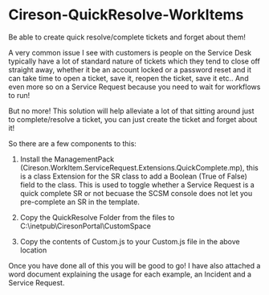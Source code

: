 # Cireson-QuickResolve-WorkItems
Be able to create quick resolve/complete tickets and forget about them!

A very common issue I see with customers is people on the Service Desk typically have a lot of standard nature of tickets which they tend to close off straight away, whether it be an account locked or a password reset and it can take time to open a ticket, save it, reopen the ticket, save it etc.. And even more so on a Service Request because you need to wait for workflows to run!

But no more! This solution will help alleviate a lot of that sitting around just to complete/resolve a ticket, you can just create the ticket and forget about it!


So there are a few components to this:

1. Install the ManagementPack (Cireson.WorkItem.ServiceRequest.Extensions.QuickComplete.mp), this is a class Extension for the SR class to add a Boolean (True of False) field to the class. This is used to toggle whether a Service Request is a quick complete SR or not becuase the SCSM console does not let you pre-complete an SR in the template.

2. Copy the QuickResolve Folder from the files to C:\inetpub\CiresonPortal\CustomSpace

3. Copy the contents of Custom.js to your Custom.js file in the above location

Once you have done all of this you will be good to go! I have also attached a word document explaining the usage for each example, an Incident and a Service Request.
